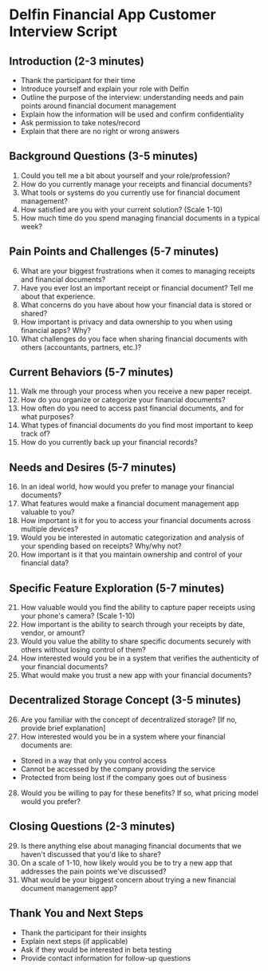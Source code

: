 # Delfin Financial App Customer Interview Script

## Introduction (2-3 minutes)
- Thank the participant for their time
- Introduce yourself and explain your role with Delfin
- Outline the purpose of the interview: understanding needs and pain points around financial document management
- Explain how the information will be used and confirm confidentiality
- Ask permission to take notes/record
- Explain that there are no right or wrong answers

## Background Questions (3-5 minutes)
1. Could you tell me a bit about yourself and your role/profession?
2. How do you currently manage your receipts and financial documents?
3. What tools or systems do you currently use for financial document management?
4. How satisfied are you with your current solution? (Scale 1-10)
5. How much time do you spend managing financial documents in a typical week?

## Pain Points and Challenges (5-7 minutes)
6. What are your biggest frustrations when it comes to managing receipts and financial documents?
7. Have you ever lost an important receipt or financial document? Tell me about that experience.
8. What concerns do you have about how your financial data is stored or shared?
9. How important is privacy and data ownership to you when using financial apps? Why?
10. What challenges do you face when sharing financial documents with others (accountants, partners, etc.)?

## Current Behaviors (5-7 minutes)
11. Walk me through your process when you receive a new paper receipt.
12. How do you organize or categorize your financial documents?
13. How often do you need to access past financial documents, and for what purposes?
14. What types of financial documents do you find most important to keep track of?
15. How do you currently back up your financial records?

## Needs and Desires (5-7 minutes)
16. In an ideal world, how would you prefer to manage your financial documents?
17. What features would make a financial document management app valuable to you?
18. How important is it for you to access your financial documents across multiple devices?
19. Would you be interested in automatic categorization and analysis of your spending based on receipts? Why/why not?
20. How important is it that you maintain ownership and control of your financial data?

## Specific Feature Exploration (5-7 minutes)
21. How valuable would you find the ability to capture paper receipts using your phone's camera? (Scale 1-10)
22. How important is the ability to search through your receipts by date, vendor, or amount?
23. Would you value the ability to share specific documents securely with others without losing control of them?
24. How interested would you be in a system that verifies the authenticity of your financial documents?
25. What would make you trust a new app with your financial documents?

## Decentralized Storage Concept (3-5 minutes)
26. Are you familiar with the concept of decentralized storage? [If no, provide brief explanation]
27. How interested would you be in a system where your financial documents are:
   - Stored in a way that only you control access
   - Cannot be accessed by the company providing the service
   - Protected from being lost if the company goes out of business
28. Would you be willing to pay for these benefits? If so, what pricing model would you prefer?

## Closing Questions (2-3 minutes)
29. Is there anything else about managing financial documents that we haven't discussed that you'd like to share?
30. On a scale of 1-10, how likely would you be to try a new app that addresses the pain points we've discussed?
31. What would be your biggest concern about trying a new financial document management app?

## Thank You and Next Steps
- Thank the participant for their insights
- Explain next steps (if applicable)
- Ask if they would be interested in beta testing
- Provide contact information for follow-up questions
